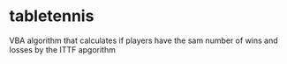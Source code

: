 # tabletennis
VBA algorithm that calculates if players have the sam number of wins and losses by the ITTF apgorithm

